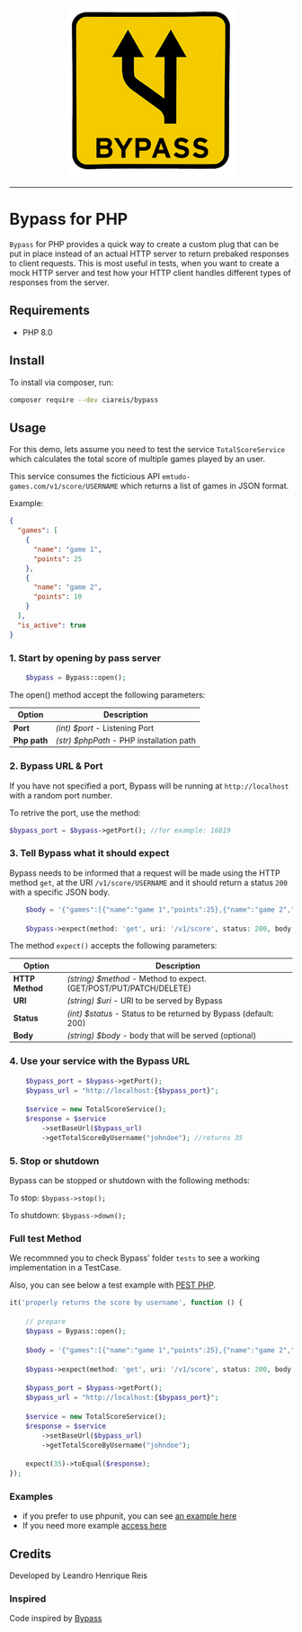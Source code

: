 <div align="center">
	<p><img  src="docs/img/logo.png" alt="PowerGrid Logo"></p>
</div>

------
 
 
 # Bypass for PHP

`Bypass` for PHP provides a quick way to create a custom plug that can be put in place instead of an actual HTTP server to return prebaked responses to client requests. This is most useful in tests, when you want to create a mock HTTP server and test how your HTTP client handles different types of responses from the server.

## Requirements

- PHP 8.0

## Install

To install via composer, run:

```bash
composer require --dev ciareis/bypass
```

## Usage

For this demo, lets assume you need to test the service `TotalScoreService` which calculates the total score of multiple games played by an user.

This service consumes the ficticious API `emtudo-games.com/v1/score/USERNAME` which returns a list of games in JSON format.

Example:

```json
{
  "games": [
    {
      "name": "game 1",
      "points": 25
    },
    {
      "name": "game 2",
      "points": 10
    }
  ],
  "is_active": true
}
```

### 1. Start by opening by pass server

```php
    $bypass = Bypass::open();
```

The open() method accept the following parameters:

| Option | Description
|----|----|
|**Port**| *(int) $port* - Listening Port |
|**Php path**| *(str) $phpPath* - PHP installation path |

### 2. Bypass URL & Port

If you have not specified a port, Bypass will be running at `http://localhost` with a random port number.

To retrive the port, use the method:

 ```php
 $bypass_port = $bypass->getPort(); //for example: 16819
 ````

### 3. Tell Bypass what it should expect

Bypass needs to be informed that a request will be made using the HTTP method `get`, at the URI `/v1/score/USERNAME` and it should return a status `200` with a specific JSON body.

```php
    $body = '{"games":[{"name":"game 1","points":25},{"name":"game 2","points":10}],"is_active":true}';
    
    $bypass->expect(method: 'get', uri: '/v1/score', status: 200, body: $body);
```

The method `expect()` accepts the following parameters:

| Option | Description
|----|----|
|**HTTP Method**| *(string) $method* - Method to expect. (GET/POST/PUT/PATCH/DELETE) |
|**URI**| *(string) $uri* - URI to be served by Bypass |
|**Status**| *(int) $status* - Status to be returned by Bypass (default: 200)|
|**Body**|  *(string) $body*  - body that will be served (optional)|

### 4. Use your service with the Bypass URL

```php
    $bypass_port = $bypass->getPort();
    $bypass_url = "http://localhost:{$bypass_port}";
    
    $service = new TotalScoreService();
    $response = $service
        ->setBaseUrl($bypass_url)
        ->getTotalScoreByUsername("johndoe"); //returns 35
```

### 5. Stop or shutdown

Bypass can be stopped or shutdown with the following methods:

To stop:
`$bypass->stop();`

To shutdown:
`$bypass->down();`

### Full test Method

We recommned you to check Bypass' folder `tests` to see a working implementation in a TestCase.

Also, you can see below a test example with [PEST PHP](https://pestphp.com).

```php
it('properly returns the score by username', function () {
  
    // prepare
    $bypass = Bypass::open();

    $body = '{"games":[{"name":"game 1","points":25},{"name":"game 2","points":10}],"is_active":true}';
    
    $bypass->expect(method: 'get', uri: '/v1/score', status: 200, body: $body);

    $bypass_port = $bypass->getPort();
    $bypass_url = "http://localhost:{$bypass_port}";
    
    $service = new TotalScoreService();
    $response = $service
        ->setBaseUrl($bypass_url)
        ->getTotalScoreByUsername("johndoe");

    expect(35)->toEqual($response);
});
```

### Examples

- if you prefer to use phpunit, you can see [an example here](https://github.com/ciareis/bypass/blob/main/tests/BypassTest.php)
- If you need more example [access  here](https://github.com/ciareis/bypass/blob/main/tests/BypassPestTest.php)

## Credits

Developed by Leandro Henrique Reis

### Inspired

Code inspired by [Bypass](https://github.com/PSPDFKit-labs/bypass)
